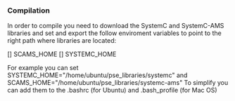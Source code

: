 ### Compilation
In order to compile you need to download the SystemC and SystemC-AMS libraries and set and export the follow enviroment variables to point to the right path where libraries are located:

[] SCAMS_HOME
[] SYSTEMC_HOME

For example you can set SYSTEMC_HOME="/home/ubuntu/pse_libraries/systemc" and SCAMS_HOME="/home/ubuntu/pse_libraries/systemc-ams"
To simplify you can add them to the .bashrc (for Ubuntu) and .bash_profile (for Mac OS)
